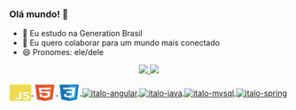 ### Olá mundo! 👋




- 🌱 Eu estudo na Generation Brasil
- 👯 Eu quero colaborar para um mundo mais conectado
- 😄 Pronomes: ele/dele

<div align="center">
  <a href="https://github.com/heiitalo">
  <img height="160em" src="https://github-readme-stats.vercel.app/api?username=heiitalo&show_icons=true&theme=gotham&include_all_commits=true&count_private=true"/>
  <img height="160em" src="https://github-readme-stats.vercel.app/api/top-langs/?username=heiitalo&layout=compact&langs_count=7&theme=gotham"/>
</div>

  <div style="display: inline_block"><br>
  <img align="center" alt="italo-js" height="30" width="40" src="https://raw.githubusercontent.com/devicons/devicon/master/icons/javascript/javascript-plain.svg">
  <img align="center" alt="italo-HTML" height="30" width="40" src="https://raw.githubusercontent.com/devicons/devicon/master/icons/html5/html5-original.svg">
  <img align="center" alt="italo-CSS" height="30" width="40" src="https://raw.githubusercontent.com/devicons/devicon/master/icons/css3/css3-original.svg">
  <img align="center" alt="italo-angular" height="30" width="40" src="https://cdn.jsdelivr.net/gh/devicons/devicon/icons/angularjs/angularjs-plain.svg">
    <img align="center" alt="italo-java" height="30" width="40" src="https://cdn.jsdelivr.net/gh/devicons/devicon/icons/java/java-plain.svg">
   <img align="center" alt="italo-mysql" height="50" width="60" src="https://cdn.jsdelivr.net/gh/devicons/devicon/icons/mysql/mysql-original-wordmark.svg"> 
    <img align="center" alt="italo-spring" height="50" width="60" src="https://cdn.jsdelivr.net/gh/devicons/devicon/icons/spring/spring-plain-wordmark.svg">
  
  
  
  
  </div>

  
